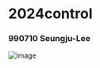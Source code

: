 # 2024control
### 990710 Seungju-Lee
![image](https://github.com/user-attachments/assets/3a40a850-8bc1-402d-a7b1-eab48c63b035)
